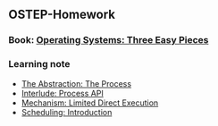 ## OSTEP-Homework
### Book: [Operating Systems: Three Easy Pieces](http://pages.cs.wisc.edu/~remzi/OSTEP/#homework)
### Learning note
- [The Abstraction: The Process](https://www.jianshu.com/p/e6d89e12e937)
- [Interlude: Process API](https://www.jianshu.com/p/cc6d8194676b)
- [Mechanism: Limited Direct Execution](https://www.jianshu.com/p/f53545f35cac)
- [Scheduling: Introduction](https://www.jianshu.com/p/1611812afe30)
